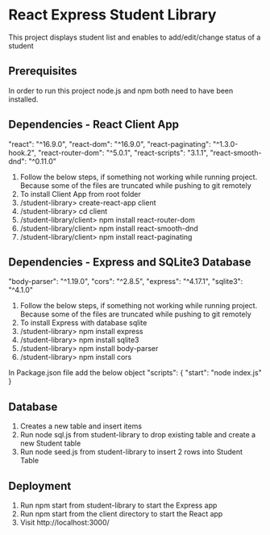 # React Express Student Library
This project displays student list and enables to add/edit/change status of a student

## Prerequisites
In order to run this project node.js and npm both need to have been installed.
## Dependencies - React Client App
"react": "^16.9.0",
"react-dom": "^16.9.0",
"react-paginating": "^1.3.0-hook.2",
"react-router-dom": "^5.0.1",
"react-scripts": "3.1.1",
"react-smooth-dnd": "^0.11.0"

<ol>
<li>Follow the below steps, if something not working while running project. Because some of the files are truncated while pushing to git remotely</li>
<li>To install Client App from root folder</li>
<li>/student-library> create-react-app client</li>
<li>/student-library> cd client</li>
<li>/student-library/client> npm install react-router-dom</li>
<li>/student-library/client> npm install react-smooth-dnd</li>
<li>/student-library/client> npm install react-paginating</li>
</ol>

## Dependencies - Express and SQLite3 Database
"body-parser": "^1.19.0",
"cors": "^2.8.5",
"express": "^4.17.1",
"sqlite3": "^4.1.0"
<ol>
<li>Follow the below steps, if something not working while running project. Because some of the files are truncated while pushing to git remotely</li>
<li>To install Express with database sqlite</li>
<li>/student-library> npm install express</li>
<li>/student-library> npm install sqlite3</li>
<li>/student-library> npm install body-parser</li>
<li>/student-library> npm install cors</li>
</ol>

In Package.json file add the below object
"scripts": {
    "start": "node index.js"
}

## Database 
<ol>
<li>Creates a new table and insert items</li>
<li>Run node sql.js from student-library to drop existing table and create a new Student table</li>
<li>Run node seed.js from student-library to insert 2 rows into Student Table</li>
</ol>

## Deployment
<ol>
<li>Run npm start from student-library to start the Express app</li>
<li>Run npm start from the client directory to start the React app</li>
<li>Visit http://localhost:3000/</li>
</ol>


